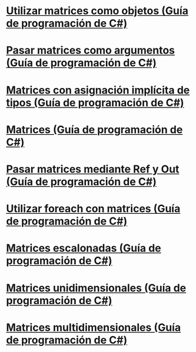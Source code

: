 # [Utilizar matrices como objetos (Guía de programación de C#)](arrays-as-objects.md)
# [Pasar matrices como argumentos (Guía de programación de C#)](passing-arrays-as-arguments.md)
# [Matrices con asignación implícita de tipos (Guía de programación de C#)](implicitly-typed-arrays.md)
# [Matrices (Guía de programación de C#)](index.md)
# [Pasar matrices mediante Ref y Out (Guía de programación de C#)](passing-arrays-using-ref-and-out.md)
# [Utilizar foreach con matrices (Guía de programación de C#)](using-foreach-with-arrays.md)
# [Matrices escalonadas (Guía de programación de C#)](jagged-arrays.md)
# [Matrices unidimensionales (Guía de programación de C#)](single-dimensional-arrays.md)
# [Matrices multidimensionales (Guía de programación de C#)](multidimensional-arrays.md)
